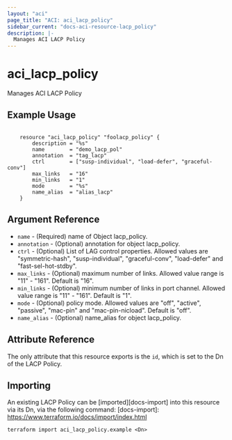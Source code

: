 ```yaml
---
layout: "aci"
page_title: "ACI: aci_lacp_policy"
sidebar_current: "docs-aci-resource-lacp_policy"
description: |-
  Manages ACI LACP Policy
---
```


# aci_lacp_policy #
Manages ACI LACP Policy

## Example Usage ##

```hcl

	resource "aci_lacp_policy" "foolacp_policy" {
		description = "%s"
		name        = "demo_lacp_pol"
		annotation  = "tag_lacp"
		ctrl        = ["susp-individual", "load-defer", "graceful-conv"]
		max_links   = "16"
		min_links   = "1"
		mode        = "%s"
		name_alias  = "alias_lacp"
	}

```


## Argument Reference ##
* `name` - (Required) name of Object lacp_policy.
* `annotation` - (Optional) annotation for object lacp_policy.
* `ctrl` - (Optional) List of LAG control properties. Allowed values are "symmetric-hash", "susp-individual", "graceful-conv", "load-defer" and "fast-sel-hot-stdby".
* `max_links` - (Optional) maximum number of links. Allowed value range is "11" - "161". Default is "16".
* `min_links` - (Optional) minimum number of links in port channel. Allowed value range is "11" - "161". Default is "1".
* `mode` - (Optional) policy mode. Allowed values are "off", "active", "passive", "mac-pin" and "mac-pin-nicload". Default is "off".
* `name_alias` - (Optional) name_alias for object lacp_policy.



## Attribute Reference

The only attribute that this resource exports is the `id`, which is set to the
Dn of the LACP Policy.

## Importing ##

An existing LACP Policy can be [imported][docs-import] into this resource via its Dn, via the following command:
[docs-import]: https://www.terraform.io/docs/import/index.html


```
terraform import aci_lacp_policy.example <Dn>
```